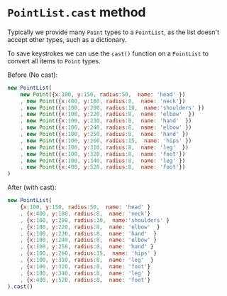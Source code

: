 # `PointList.cast` method

Typically we provide many `Point` types to a `PointList`, as the list doesn't accept other types, such as a dictionary.

To save keystrokes we can use the `cast()` function on a `PointList` to convert all items to `Point` types.

Before (No cast):

```js
new PointList(
    new Point({x:100, y:150, radius:50,  name: 'head' })
    , new Point({x:400, y:180, radius:8,  name: 'neck'})
    , new Point({x:100, y:200, radius:10,  name:'shoulders' })
    , new Point({x:100, y:220, radius:8,  name: 'elbow'  })
    , new Point({x:100, y:230, radius:8,  name: 'hand'  })
    , new Point({x:100, y:240, radius:8,  name: 'elbow' })
    , new Point({x:100, y:250, radius:8,  name: 'hand' })
    , new Point({x:100, y:260, radius:15,  name: 'hips' })
    , new Point({x:100, y:310, radius:8,  name: 'leg'  })
    , new Point({x:100, y:320, radius:8,  name: 'foot'})
    , new Point({x:100, y:340, radius:8,  name: 'leg' })
    , new Point({x:400, y:520, radius:8,  name: 'foot'})
)
```


After (with cast):


```js
new PointList(
    {x:100, y:150, radius:50,  name: 'head' }
    , {x:400, y:180, radius:8,  name: 'neck'}
    , {x:100, y:200, radius:10,  name:'shoulders' }
    , {x:100, y:220, radius:8,  name: 'elbow'  }
    , {x:100, y:230, radius:8,  name: 'hand'  }
    , {x:100, y:240, radius:8,  name: 'elbow' }
    , {x:100, y:250, radius:8,  name: 'hand' }
    , {x:100, y:260, radius:15,  name: 'hips' }
    , {x:100, y:310, radius:8,  name: 'leg'  }
    , {x:100, y:320, radius:8,  name: 'foot'}
    , {x:100, y:340, radius:8,  name: 'leg' }
    , {x:400, y:520, radius:8,  name: 'foot'}
).cast()
```
